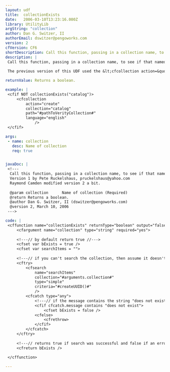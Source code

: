 ```yaml
---
layout: udf
title:  collectionExists
date:   2006-03-10T13:23:16.000Z
library: UtilityLib
argString: "collection"
author: Dan G. Switzer, II
authorEmail: dswitzer@pengoworks.com
version: 2
cfVersion: CF6
shortDescription: Call this function, passing in a collection name, to see if that named Verity colleciton exists.
description: |
 Call this function, passing in a collection name, to see if that named Verity colleciton exists.
 
 The previous version of this UDF used the &lt;cfcollection action=&quot;list&quot; /&gt; tag to determine if the collection exists. The problem is, this action takes a very long time to return a result if there are a lot of collection registered (appx 1 second for every 3 collections.)

returnValue: Returns a boolean.

example: |
 <cfif NOT collectionExists("catalog")>
     <cfcollection
         action="create"
         collection="catalog"
         path="#pathToVerityCollection#"
         language="english"
             />
 </cfif>

args:
 - name: collection
   desc: Name of collection
   req: true


javaDoc: |
 <!---
  Call this function, passing in a collection name, to see if that named Verity colleciton exists.
  Version 1 by Pete Ruckelshaus, pruckelshaus@yahoo.com
  Raymond Camden modified version 2 a bit.
  
  @param collection      Name of collection (Required)
  @return Returns a boolean. 
  @author Dan G. Switzer, II (dswitzer@pengoworks.com) 
  @version 2, March 10, 2006 
 --->

code: |
 <cffunction name="collectionExists" returnType="boolean" output="false" hint="This returns a yes/no value that checks for the existence of a named collection.">
     <cfargument name="collection" type="string" required="yes">
 
     <!---// by default return true //--->
     <cfset var bExists = true />
     <cfset var searchItems = "">
     
     <!---// if you can't search the collection, then assume it doesn't exist //--->
     <cftry>
         <cfsearch
             name="searchItems"
             collection="#arguments.collection#"
             type="simple"
             criteria="#createUUID()#"
             />
         <cfcatch type="any">
             <!---// if the message contains the string "does not exist", then the collection can't be found //--->
             <cfif cfcatch.message contains "does not exist">
                 <cfset bExists = false />
             <cfelse>
                 <cfrethrow>
             </cfif>
         </cfcatch>
     </cftry>
 
     <!---// returns true if search was successful and false if an error occurred //--->
     <cfreturn bExists />
 
 </cffunction>

---
```


